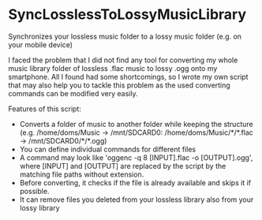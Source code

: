 # SyncLosslessToLossyMusicLibrary
Synchronizes your lossless music folder to a lossy music folder (e.g. on your mobile device)

I faced the problem that I did not find any tool for converting my whole music library folder of lossless .flac music to lossy .ogg onto my smartphone. All I found had some shortcomings, so I wrote my own script that may also help you to tackle this problem as the used converting commands can be modified very easily.

Features of this script:
* Converts a folder of music to another folder while keeping the structure (e.g. /home/doms/Music -> /mnt/SDCARD0: /home/doms/Music/\*/\*.flac -> /mnt/SDCARD0/\*/\*.ogg) 
* You can define individual commands for different files
* A command may look like 'oggenc -q 8 [INPUT].flac -o [OUTPUT].ogg', where [INPUT] and [OUTPUT] are replaced by the script by the matching file paths without extension.
* Before converting, it checks if the file is already available and skips it if possible.
* It can remove files you deleted from your lossless library also from your lossy library

